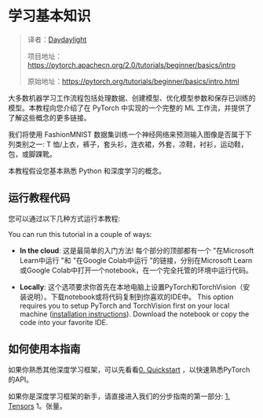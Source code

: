 # 学习基本知识

> 译者：[Daydaylight](https://github.com/Daydaylight)
>
> 项目地址：<https://pytorch.apachecn.org/2.0/tutorials/beginner/basics/intro>
>
> 原始地址：<https://pytorch.org/tutorials/beginner/basics/intro.html>


大多数机器学习工作流程包括处理数据、创建模型、优化模型参数和保存已训练的模型。本教程向您介绍了在 PyTorch 中实现的一个完整的 ML 工作流，并提供了了解这些概念的更多链接。

我们将使用 FashionMNIST 数据集训练一个神经网络来预测输入图像是否属于下列类别之一: T 恤/上衣，裤子，套头衫，连衣裙，外套，凉鞋，衬衫，运动鞋，包，或脚踝靴。


本教程假设您基本熟悉 Python 和深度学习的概念。

## 运行教程代码


您可以通过以下几种方式运行本教程:

You can run this tutorial in a couple of ways:

- **In the cloud**: 这是最简单的入门方法! 每个部分的顶部都有一个 "在Microsoft Learn中运行 "和 "在Google Colab中运行 "的链接，分别在Microsoft Learn或Google Colab中打开一个notebook，在一个完全托管的环境中运行代码。

- **Locally**: 这个选项要求你首先在本地电脑上设置PyTorch和TorchVision（安装说明）。下载notebook或将代码复制到你喜欢的IDE中。
This option requires you to setup PyTorch and TorchVision first on your local machine ([installation instructions](https://pytorch.org/get-started/locally/)). Download the notebook or copy the code into your favorite IDE.


## 如何使用本指南 
如果你熟悉其他深度学习框架，可以先看看[0. Quickstart](quickstart_tutorial.html) ，以快速熟悉PyTorch的API。

如果你是深度学习框架的新手，请直接进入我们的分步指南的第一部分: [1. Tensors](tensor_tutorial.html) 1。张量。

